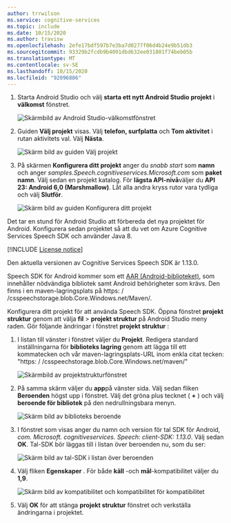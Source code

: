 ```yaml
---
author: trrwilson
ms.service: cognitive-services
ms.topic: include
ms.date: 10/15/2020
ms.author: travisw
ms.openlocfilehash: 2efe17bdf597b7e3ba7d0277f06d4b24e9b51db3
ms.sourcegitcommit: 93329b2fcdb9b4091dbd632ee031801f74beb05b
ms.translationtype: MT
ms.contentlocale: sv-SE
ms.lasthandoff: 10/15/2020
ms.locfileid: "92096886"
---
```

1. Starta Android Studio och välj **starta ett nytt Android Studio projekt** i **välkomst** fönstret.

    ![Skärmbild av Android Studio-välkomstfönstret](../articles/cognitive-services/Speech-Service/media/sdk/qs-java-android-01-start-new-android-studio-project.png)

1. Guiden **Välj projekt** visas. Välj **telefon, surfplatta** och **Tom aktivitet** i rutan aktivitets val. Välj **Nästa**.

   ![Skärm bild av guiden Välj projekt](../articles/cognitive-services/Speech-Service/media/sdk/qs-java-android-02-target-android-devices.png)

1. På skärmen **Konfigurera ditt projekt** anger du *snabb start* som **namn** och anger *samples.Speech.cognitiveservices.Microsoft.com* som **paket namn**. Välj sedan en projekt katalog. För **lägsta API-nivå**väljer du **API 23: Android 6,0 (Marshmallow)**. Låt alla andra kryss rutor vara tydliga och välj **Slutför**.

   ![Skärm bild av guiden Konfigurera ditt projekt](../articles/cognitive-services/Speech-Service/media/sdk/qs-java-android-03-create-android-project.png)

Det tar en stund för Android Studio att förbereda det nya projektet för Android. Konfigurera sedan projektet så att du vet om Azure Cognitive Services Speech SDK och använder Java 8.

[!INCLUDE [License notice](cognitive-services-speech-service-license-notice.md)]

Den aktuella versionen av Cognitive Services Speech SDK är 1.13.0.

Speech SDK för Android kommer som ett [AAR (Android-biblioteket)](https://developer.android.com/studio/projects/android-library), som innehåller nödvändiga bibliotek samt Android behörigheter som krävs.
Den finns i en maven-lagringsplats på https: \/ /csspeechstorage.blob.Core.Windows.net/Maven/.

Konfigurera ditt projekt för att använda Speech SDK. Öppna fönstret **projekt struktur** genom att välja **fil**  >  **projekt struktur** på Android Studio meny raden. Gör följande ändringar i fönstret **projekt struktur** :

1. I listan till vänster i fönstret väljer du **Projekt**. Redigera standard inställningarna för **biblioteks lagring** genom att lägga till ett kommatecken och vår maven-lagringsplats-URL inom enkla citat tecken: "https: \/ /csspeechstorage.blob.Core.Windows.net/maven/"

   ![Skärmbild av projektstrukturfönstret](../articles/cognitive-services/Speech-Service/media/sdk/qs-java-android-06-add-maven-repository.png)

1. På samma skärm väljer du **app**på vänster sida. Välj sedan fliken **Beroenden** högst upp i fönstret. Välj det gröna plus tecknet ( **+** ) och välj **beroende för bibliotek** på den nedrullningsbara menyn.

   ![Skärm bild av biblioteks beroende](../articles/cognitive-services/Speech-Service/media/sdk/qs-java-android-07-add-module-dependency.png)

1. I fönstret som visas anger du namn och version för tal SDK för Android, *com. Microsoft. cognitiveservices. Speech: client-SDK: 1.13.0*. Välj sedan **OK**.
   Tal-SDK bör läggas till i listan över beroenden nu, som du ser:

   ![Skärm bild av tal-SDK i listan över beroenden](../articles/cognitive-services/Speech-Service/media/sdk/qs-java-android-08-dependency-added-1.0.0.png)

1. Välj fliken **Egenskaper** . För både **käll** -och **mål**-kompatibilitet väljer du **1,9**.

   ![Skärm bild av kompatibilitet och kompatibilitet för kompatibilitet](../articles/cognitive-services/Speech-Service/media/sdk/qs-java-android-09-dependency-added.png)

1. Välj **OK** för att stänga **projekt struktur** fönstret och verkställa ändringarna i projektet.
